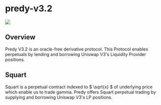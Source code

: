 predy-v3.2
=====

![](https://github.com/predyprotocol/sqrt-contracts/workflows/test/badge.svg)

## Overview

Predy V3.2 is an oracle-free derivative protocol.
This Protocol enables perpetuals by lending and borrowing Uniswap V3's Liquidity Provider positions.

## Squart

Squart is a perpetual contract indexed to $ \sqrt{x} $ of underlying price which enable us to trade gamma.
Predy offers Squart perpetual trading by supplying and borrowing Uniswap V3's LP positions.
